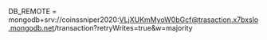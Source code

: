 DB_REMOTE = mongodb+srv://coinssniper2020:VLjXUKmMyoW0bGcf@trasaction.x7bxslo.mongodb.net/transaction?retryWrites=true&w=majority

